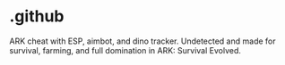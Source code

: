 # .github
ARK cheat with ESP, aimbot, and dino tracker. Undetected and made for survival, farming, and full domination in ARK: Survival Evolved.
